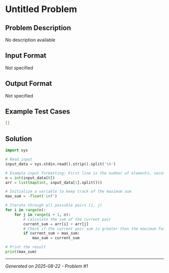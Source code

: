 # Untitled Problem

## Problem Description
No description available

## Input Format
Not specified

## Output Format
Not specified

## Example Test Cases
```json
[]
```

## Solution
```python
import sys

# Read input
input_data = sys.stdin.read().strip().split('\n')

# Example input formatting: First line is the number of elements, second line is the array
n = int(input_data[0])
arr = list(map(int, input_data[1].split()))

# Initialize a variable to keep track of the maximum sum
max_sum = -float('inf')

# Iterate through all possible pairs (i, j)
for i in range(n):
    for j in range(i + 1, n):
        # Calculate the sum of the current pair
        current_sum = arr[i] + arr[j]
        # Check if the current pair sum is greater than the maximum found so far
        if current_sum > max_sum:
            max_sum = current_sum

# Print the result
print(max_sum)
```

---
*Generated on 2025-08-22 - Problem #1*